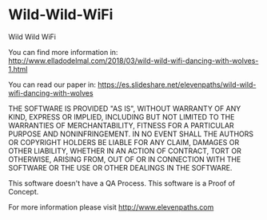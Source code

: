 # Wild-Wild-WiFi
Wild Wild WiFi

You can find more information in: http://www.elladodelmal.com/2018/03/wild-wild-wifi-dancing-with-wolves-1.html

You can read our paper in: https://es.slideshare.net/elevenpaths/wild-wild-wifi-dancing-with-wolves

THE SOFTWARE IS PROVIDED "AS IS", WITHOUT WARRANTY OF ANY KIND, EXPRESS OR IMPLIED, INCLUDING BUT NOT LIMITED TO THE WARRANTIES OF MERCHANTABILITY, FITNESS FOR A PARTICULAR PURPOSE AND NONINFRINGEMENT. IN NO EVENT SHALL THE AUTHORS OR COPYRIGHT HOLDERS BE LIABLE FOR ANY CLAIM, DAMAGES OR OTHER LIABILITY, WHETHER IN AN ACTION OF CONTRACT, TORT OR OTHERWISE, ARISING FROM, OUT OF OR IN CONNECTION WITH THE SOFTWARE OR THE USE OR OTHER DEALINGS IN THE SOFTWARE.

This software doesn't have a QA Process. This software is a Proof of Concept.

For more information please visit http://www.elevenpaths.com
